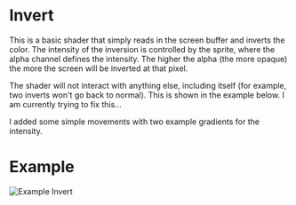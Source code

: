 # Invert

This is a basic shader that simply reads in the screen buffer and inverts the color. The intensity of the inversion is controlled by the sprite, where the alpha channel defines the intensity. The higher the alpha (the more opaque) the more the screen will be inverted at that pixel.

The shader will not interact with anything else, including itself (for example, two inverts won't go back to normal). This is shown in the example below. I am currently trying to fix this...

I added some simple movements with two example gradients for the intensity.

# Example
![Example Invert](https://github.com/DevinPentecost/practice-shaders/blob/master/invert/invert.gif "Simple Inversion with movement")

